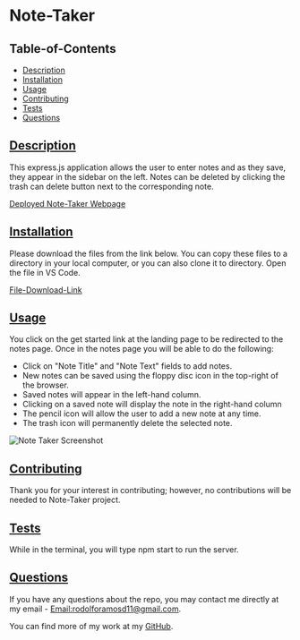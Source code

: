 # Note-Taker

## Table-of-Contents

- [Description](#description)
- [Installation](#install)
- [Usage](#usage)
- [Contributing](#contribute)
- [Tests](#tests)
- [Questions](#questions)

## [Description](#table-of-contents)

This express.js application allows the user to enter notes and as they save, they appear in the sidebar on the left. Notes can be deleted by clicking the trash can delete button next to the corresponding note.

[Deployed Note-Taker Webpage](https://lit-brook-89954.herokuapp.com/)

## [Installation](#table-of-contents)

Please download the files from the link below. You can copy these files to a directory in your local computer, or you can also clone it to directory. Open the file in VS Code.

[File-Download-Link](https://github.com/rramosx11/note-taker)<br>

## [Usage](#table-of-contents)

You click on the get started link at the landing page to be redirected to the notes page. Once in the notes page you will be able to do the following:

- Click on "Note Title" and "Note Text" fields to add notes.
- New notes can be saved using the floppy disc icon in the top-right of the browser.
- Saved notes will appear in the left-hand column.
- Clicking on a saved note will display the note in the right-hand column
- The pencil icon will allow the user to add a new note at any time.
- The trash icon will permanently delete the selected note.

![Note Taker Screenshot](https://github.com/rramosx11/note-taker/tree/main/assets/img)

## [Contributing](#table-of-contents)

Thank you for your interest in contributing; however, no contributions will be needed to Note-Taker project.

## [Tests](#table-of-contents)

While in the terminal, you will type npm start to run the server.

## [Questions](#table-of-contents)

If you have any questions about the repo, you may contact me directly at my email - [Email:rodolforamosd11@gmail.com](mailto:rodolforamosd11@gmail.com).<br>

You can find more of my work at my [GitHub](https://github.com/rramosx11).
